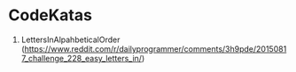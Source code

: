 # CodeKatas

1) LettersInAlpahbeticalOrder (https://www.reddit.com/r/dailyprogrammer/comments/3h9pde/20150817_challenge_228_easy_letters_in/)
